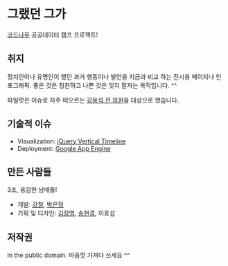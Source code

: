 # 그랬던 그가
[코드나무](http://twitter.com/codenamu) 공공데이터 캠프 프로젝트!

## 취지
정치인이나 유명인이 했던 과거 행동이나 발언을 지금과 비교 하는 전시용 페이지나 인포그래픽. 좋은 것은 칭찬하고 나쁜 것은 잊지 말자는 목적입니다. ^^

파일럿은 이슈로 자주 떠오르는 [강용석 전 의원](http://pokr.kr/person/1969120)을 대상으로 했습니다.

## 기술적 이슈
- Visualization: [jQuery Vertical Timeline](https://github.com/MinnPost/jquery-vertical-timeline)
- Deployment: [Google App Engine](https://www.google.co.kr/url?sa=t&rct=j&q=&esrc=s&source=web&cd=1&cad=rja&ved=0CCgQFjAA&url=https%3A%2F%2Fdevelopers.google.com%2Fappengine%2F&ei=0e3gUfOrNaG6iQeV0IDACQ&usg=AFQjCNE6rL-BmWR5qPBX2MR9ZbxHi7ixTQ&sig2=jNJI8bxITbFRrkOR-nyB3A&bvm=bv.48705608,d.aGc)

## 만든 사람들
3조, 용감한 남매들!

- 개발: [강철](http://twitter.com/cornchz), [박은정](http://github.com/e9t)
- 기획 및 디자인: [김장명](mailto:kimjma@mtekvision.com), [송현경](http://facebook.com/alwayshk), 이효섭

## 저작권
In the public domain. 마음껏 가져다 쓰세요 ^^
